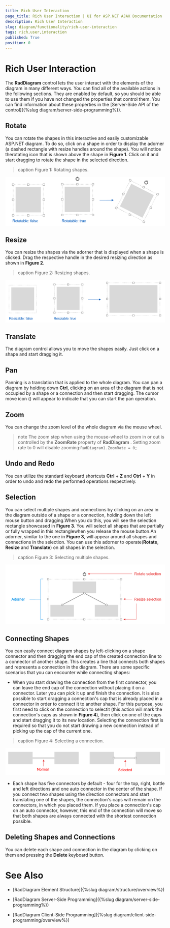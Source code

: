 ```yaml
---
title: Rich User Interaction
page_title: Rich User Interaction | UI for ASP.NET AJAX Documentation
description: Rich User Interaction
slug: diagram/functionality/rich-user-interaction
tags: rich,user,interaction
published: True
position: 0
---
```


# Rich User Interaction



The __RadDiagram__ control lets the user interact with the elements of the diagram in many different ways. You can find all of the available actions in the following sections. They are enabled by default, so you should be able to use them if you have not changed the properties that control them. You can find information about these properties in the [Server-Side API of the control]({%slug diagram/server-side-programming%}).

## Rotate

You can rotate the shapes in this interactive and easily customizable ASP.NET diagram. To do so, click on a shape in order to display the adorner (a dashed rectangle with resize handles around the shape). You will notice therotating icon that is shown above the shape in __Figure 1__. Click on it and start dragging to rotate the shape in the selected direction.
>caption Figure 1: Rotating shapes.

![diagram-functionality-interaction-rotate](images/diagram-functionality-interaction-rotate.png)

## Resize

You can resize the shapes via the adorner that is displayed when a shape is clicked. Drag the respective handle in the desired resizing direction as shown in __Figure 2__.
>caption Figure 2: Resizing shapes.

![diagram-functionality-interaction-resize](images/diagram-functionality-interaction-resize.PNG)

## Translate

The diagram control allows you to move the shapes easily. Just click on a shape and start dragging it.

## Pan

Panning is a translation that is applied to the whole diagram. You can pan a diagram by holding down __Ctrl__, clicking on an area of the diagram that is not occupied by a shape or a connection and then start dragging. The cursor move icon () will appear to indicate that you can start the pan operation.

## Zoom

You can change the zoom level of the whole diagram via the mouse wheel.

>note The zoom step when using the mouse-wheel to zoom in or out is controlled by the __ZoomRate__ property of __RadDiagram__ . Setting zoom rate to 0 will disable zooming:`RadDiagram1.ZoomRate = 0;`
>


## Undo and Redo

You can utilize the standard keyboard shortcuts __Ctrl__ + __Z__ and __Ctrl__ + __Y__ in order to undo and redo the performed operations respectively.

## Selection

You can select multiple shapes and connections by clicking on an area in the diagram outside of a shape or a connection, holding down the left mouse button and dragging.When you do this, you will see the selection rectangle showcased in __Figure 3__. You will select all shapes that are partially or fully wrapped in this rectanglewhen you release the mouse button.An adorner, similar to the one in __Figure 3__, will appear around all shapes and connections in the selection. You can use this adorner to operate(__Rotate__, __Resize__ and __Translate__) on all shapes in the selection.
>caption Figure 3: Selecting multiple shapes.

![diagram-functionality-interaction-selection](images/diagram-functionality-interaction-selection.png)

## Connecting Shapes

You can easily connect diagram shapes by left-clicking on a shape connector and then dragging the end cap of the created connection line to a connector of another shape. This creates a line that connects both shapes and represents a connection in the diagram. There are some specific scenarios that you can encounter while connecting shapes:

* When you start drawing the connection from the first connector, you can leave the end cap of the connection without placing it on a connector. Later you can pick it up and finish the connection. It is also possible to start dragging a connection's cap that is already placed in a connector in order to connect it to another shape. For this purpose, you first need to click on the connection to selectit (this action will mark the connection's caps as shown in __Figure 4__), then click on one of the caps and start dragging it to its new location. Selecting the connection first is required so that you do not start drawing a new connection instead of picking up the cap of the current one.
>caption Figure 4: Selecting a connection.

![diagram-functionality-interaction-connections](images/diagram-functionality-interaction-connections.PNG)

* Each shape has five connectors by default - four for the top, right, bottle and left directions and one auto connector in the center of the shape. If you connect two shapes using the direction connectors and start translating one of the shapes, the connection's caps will remain on the connectors, in which you placed them. If you place a connection's cap on an auto connector, however, this end of the connection will move so that both shapes are always connected with the shortest connection possible.

## Deleting Shapes and Connections

You can delete each shape and connection in the diagram by clicking on them and pressing the __Delete__ keyboard button.

# See Also

 * [RadDiagram Element Structure]({%slug diagram/structure/overview%})

 * [RadDiagram Server-Side Programming]({%slug diagram/server-side-programming%})

 * [RadDiagram Client-Side Programming]({%slug diagram/client-side-programming/overview%})
